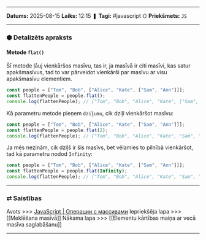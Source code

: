 ___

**Datums:** 2025-08-15
**Laiks:** 12:15
❚ **Tagi:** #javascript 
⌬ **Priekšmets:**  `JS`

---
### ⬢ Detalizēts apraksts
#### Metode `flat()`

Šī metode ļāuj vienkāršos masīvu, tas ir, ja masīvā ir citi masīvi, kas satur apakšmasīvus, tad to var pārveidot vienkārši par masīvu ar visu apakšmasīvu elementiem.

```js
const people = ["Tom", "Bob", ["Alice", "Kate", ["Sam", "Ann"]]];
const flattenPeople = people.flat();
console.log(flattenPeople); // ["Tom", "Bob", "Alice", "Kate", ["Sam", "Ann"]]
```

Kā parametru metode pieņem `dziļumu`, cik dziļi vienkāršot masīvu:

```js
const people = ["Tom", "Bob", ["Alice", "Kate", ["Sam", "Ann"]]];
const flattenPeople = people.flat(2);
console.log(flattenPeople); // ["Tom", "Bob", "Alice", "Kate", "Sam", "Ann"]
```

Ja mēs nezinām, cik dziļš ir šis masīvs, bet vēlamies to pilnībā vienkāršot, tad kā parametru nodod `Infinity`:

```js
const people = ["Tom", "Bob", ["Alice", "Kate", ["Sam", "Ann"]]];
const flattenPeople = people.flat(Infinity);
console.log(flattenPeople); // ["Tom", "Bob", "Alice", "Kate", "Sam", "Ann"]
```

---
### ⇄ Saistības

Avots >>> [JavaScript \| Операции с массивами](https://metanit.com/web/javascript/5.7.php)
Iepriekšēja lapa >>> [[Meklēšana masīvā]]
Nākama lapa >>> [[Elementu kārtības maiņa ar vecā masīva saglabāšanu]]

---